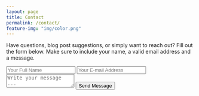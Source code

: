 ```yaml
---
layout: page
title: Contact
permalink: /contact/
feature-img: "img/color.png"
---
```


Have questions, blog post suggestions, or simply want to reach out? Fill out the form below. Make sure to include your name, a valid email address and a message.

<form action="https://getsimpleform.com/messages?form_api_token=form_api_token=969e809f277e661c3b2f4a41c0a00a6f" method="post">

  <!-- the redirect_to is optional, the form will redirect to the referrer on submission -->
  <input type='hidden' name='redirect_to' value='http://nwyll.github.io/thank-you' />
  <input type='text' name='name' placeholder='Your Full Name' required/>
  <input type='email' name='email' placeholder='Your E-mail Address' required/>
  <textarea name='message' placeholder='Write your message ...' required></textarea>
  <input type='submit' value='Send Message' />
</form>
